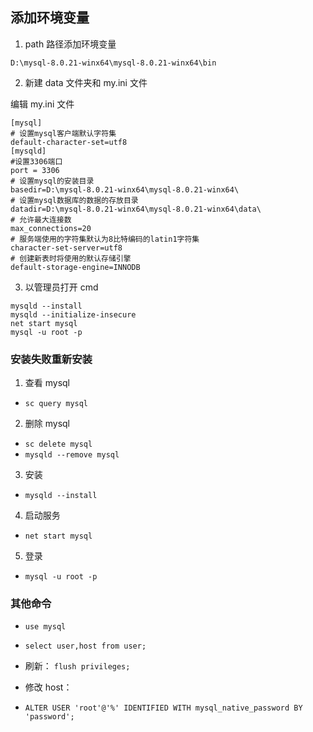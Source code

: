 ## 添加环境变量

1. path 路径添加环境变量

`D:\mysql-8.0.21-winx64\mysql-8.0.21-winx64\bin`

2. 新建 data 文件夹和 my.ini 文件

编辑 my.ini 文件

```
[mysql]
# 设置mysql客户端默认字符集
default-character-set=utf8
[mysqld]
#设置3306端口
port = 3306
# 设置mysql的安装目录
basedir=D:\mysql-8.0.21-winx64\mysql-8.0.21-winx64\
# 设置mysql数据库的数据的存放目录
datadir=D:\mysql-8.0.21-winx64\mysql-8.0.21-winx64\data\
# 允许最大连接数
max_connections=20
# 服务端使用的字符集默认为8比特编码的latin1字符集
character-set-server=utf8
# 创建新表时将使用的默认存储引擎
default-storage-engine=INNODB
```

3. 以管理员打开 cmd

```
mysqld --install
mysqld --initialize-insecure
net start mysql
mysql -u root -p
```

### 安装失败重新安装

1. 查看 mysql

- `sc query mysql`

2. 删除 mysql

- `sc delete mysql`
- `mysqld --remove mysql`

3. 安装

- `mysqld --install`

4. 启动服务

- `net start mysql`

5. 登录

- `mysql -u root -p`

### 其他命令

- `use mysql`
- `select user,host from user;`

- 刷新：
  `flush privileges;`

- 修改 host：
- `ALTER USER 'root'@'%' IDENTIFIED WITH mysql_native_password BY 'password';`
